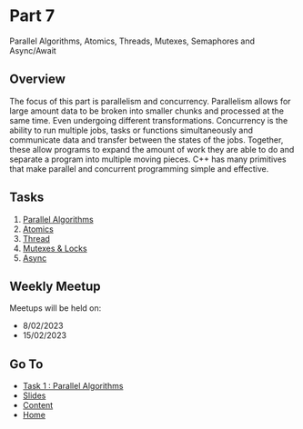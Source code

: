 # Part 7

Parallel Algorithms, Atomics, Threads, Mutexes, Semaphores and Async/Await

## Overview

The focus of this part is parallelism and concurrency. Parallelism allows for large amount data to be broken into smaller chunks and processed at the same time. Even undergoing different transformations. Concurrency is the ability to run multiple jobs, tasks or functions simultaneously and communicate data and transfer between the states of the jobs. Together, these allow programs to expand the amount of work they are able to do and separate a program into multiple moving pieces. C++ has many primitives that make parallel and concurrent programming simple and effective.

## Tasks

1. [Parallel Algorithms](/content/part7/tasks/parallel-alg.md)
2. [Atomics](/content/part7/tasks/atomics.md)
3. [Thread](/content/part7/tasks/threads.md)
4. [Mutexes & Locks](/content/part7/tasks/mutexes.md)
5. [Async](/content/part7/tasks/async.md)

## Weekly Meetup

Meetups will be held on:

- 8/02/2023
- 15/02/2023

## Go To

- [Task 1 : Parallel Algorithms](/content/part7/tasks/parallel-alg.md)
- [Slides](/content/part7/slides/README.md)
- [Content](/content/README.md)
- [Home](/README.md)
